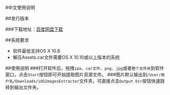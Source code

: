 #中文使用说明

##发行版本

###下载地址：[百度网盘下载](http://pan.baidu.com/s/1i4T8seT)

##系统要求
* 软件最低支持OS X 10.8
* 解压Assets.car文件需要OS X 10.10或以上版本的系统


##使用说明
###打开软件后，拖拽`ipa`、`car文件`、`png`、`jpg`或者`整个文件夹`到软件窗口，点击`Start`按钮即可开始提取图片资源文件。
###图片默认输出到`/User/用户名/Downloads/iOSImagesExtractor`文件夹，可直接点击`Output Dir`按钮快速跳转到输出文件夹。
